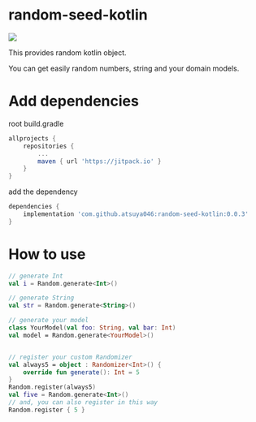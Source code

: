 # random-seed-kotlin

[![](https://jitpack.io/v/atsuya046/random-seed-kotlin.svg)](https://jitpack.io/#atsuya046/random-seed-kotlin)

This provides random kotlin object.

You can get easily random numbers, string and your domain models. 

# Add dependencies
root build.gradle
```groovy
allprojects {
    repositories {
        ...
		maven { url 'https://jitpack.io' }
	}
}
```

add the dependency
```groovy
dependencies {
    implementation 'com.github.atsuya046:random-seed-kotlin:0.0.3'
}
```

# How to use

```kotlin
// generate Int
val i = Random.generate<Int>()

// generate String
val str = Random.generate<String>()

// generate your model
class YourModel(val foo: String, val bar: Int)
val model = Random.generate<YourModel>()


// register your custom Randomizer
val always5 = object : Randomizer<Int>() {
    override fun generate(): Int = 5
}
Random.register(always5) 
val five = Random.generate<Int>()
// and, you can also register in this way
Random.register { 5 } 
```